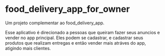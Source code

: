 # food_delivery_app_for_owner

Um projeto complementar ao food_delivery_app.

Esse aplicativo é direcionado a pessoas que queiram fazer seus anuncios e vender no app principal. Eles podem se cadastrar, e cadastrar seus produtos que realizam entregas e então vender mais atráves do app, atigindo mais clientes.

